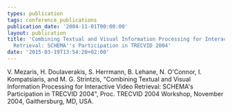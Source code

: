 ```yaml
---
types: publication
tags: conference_publications
publication_date: '2004-11-01T00:00:00'
layout: publication
title: 'Combining Textual and Visual Information Processing for Interactive Video
  Retrieval: SCHEMA''s Participation in TRECVID 2004'
date: '2015-03-19T13:54:20+02:00'
---
```

<p>V. Mezaris, H. Doulaverakis, S. Herrmann, B. Lehane, N. O'Connor, I. Kompatsiaris, and M. G. Strintzis, "Combining Textual and Visual Information Processing for Interactive Video Retrieval: SCHEMA's Participation in TRECVID 2004", Proc. TRECVID 2004 Workshop, November 2004, Gaithersburg, MD, USA.</p>
